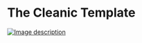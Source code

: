 <h1> The Cleanic Template </h1>

<a href="the-cleanic.netlify.app"> ![Image description](The-Cleanic.png)</a>
